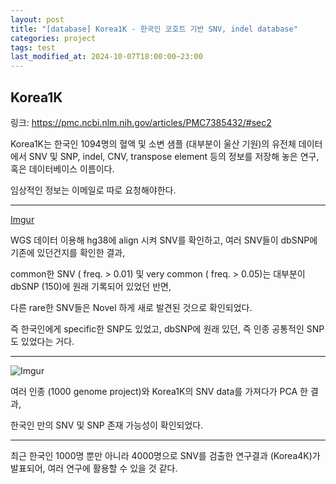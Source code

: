 ```yaml
---
layout: post
title: "[database] Korea1K - 한국인 코호트 기반 SNV, indel database"
categories: project
tags: test
last_modified_at: 2024-10-07T18:00:00~23:00
---  
```




## Korea1K  

링크: https://pmc.ncbi.nlm.nih.gov/articles/PMC7385432/#sec2 

Korea1K는 한국인 1094명의 혈액 및 소변 샘플 (대부분이 울산 기원)의 유전체 데이터에서 SNV 및 SNP, indel, CNV, transpose element 등의 정보를 저장해 놓은 연구, 혹은 데이터베이스 이름이다.

임상적인 정보는 이메일로 따로 요청해야한다.

---

[Imgur](https://imgur.com/pzHo2tC.jpg)  

WGS 데이터 이용해 hg38에 align 시켜 SNV를 확인하고,
여러 SNV들이 dbSNP에 기존에 있던건지를 확인한 결과,

common한 SNV ( freq. > 0.01) 및 very common ( freq. > 0.05)는
대부분이 dbSNP (150)에 원래 기록되어 있었던 반면,

다른 rare한 SNV들은 Novel 하게 새로 발견된 것으로 확인되었다.  

즉 한국인에게 specific한 SNP도 있었고, dbSNP에 원래 있던, 즉 인종 공통적인 SNP도 있었다는 거다.  

---  
 
![Imgur](https://imgur.com/undefined.jpg)  

여러 인종 (1000 genome project)와 Korea1K의 SNV data를 가져다가 PCA 한 결과,  

한국인 만의 SNV 및 SNP 존재 가능성이 확인되었다.  

---  

최근 한국인 1000명 뿐만 아니라 4000명으로 SNV를 검출한 연구결과 (Korea4K)가 발표되어, 여러 연구에 활용할 수 있을 것 같다.  